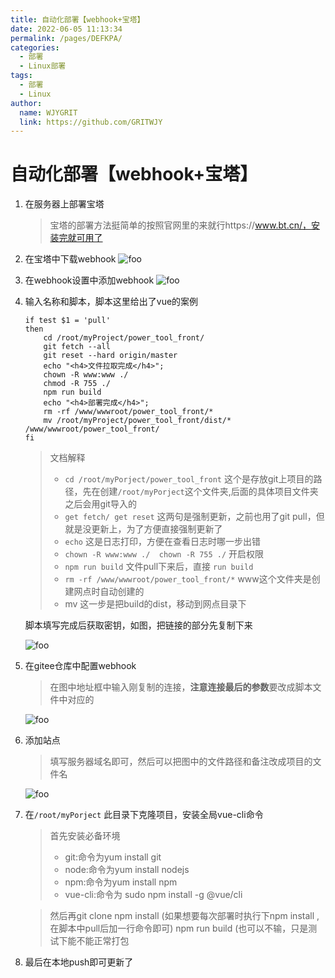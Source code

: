 ```yaml
---
title: 自动化部署【webhook+宝塔】
date: 2022-06-05 11:13:34
permalink: /pages/DEFKPA/
categories:
  - 部署
  - Linux部署
tags:
  - 部署
  - Linux
author:
  name: WJYGRIT
  link: https://github.com/GRITWJY
---
```


# 自动化部署【webhook+宝塔】


1. 在服务器上部署宝塔
   > 宝塔的部署方法挺简单的按照官网里的来就行https://www.bt.cn/，安装完就可用了

2. 在宝塔中下载webhook
   <img :src="$withBase('/DEFKPA/img.png')" alt="foo"/>

3. 在webhook设置中添加webhook
   <img :src="$withBase('/DEFKPA/img_1.png')" alt="foo"/>

4. 输入名称和脚本，脚本这里给出了vue的案例
    ```shell
    if test $1 = 'pull'
    then
        cd /root/myProject/power_tool_front/
        git fetch --all
        git reset --hard origin/master
        echo "<h4>文件拉取完成</h4>";
        chown -R www:www ./
        chmod -R 755 ./
        npm run build
        echo "<h4>部署完成</h4>";
        rm -rf /www/wwwroot/power_tool_front/*
        mv /root/myProject/power_tool_front/dist/* /www/wwwroot/power_tool_front/
    fi 
   ```

   > 文档解释
   > - `cd /root/myPorject/power_tool_front` 这个是存放git上项目的路径，先在创建`/root/myPorject`这个文件夹,后面的具体项目文件夹之后会用git导入的
   > - `get fetch/ get reset` 这两句是强制更新，之前也用了git pull，但就是没更新上，为了方便直接强制更新了
   > - `echo` 这是日志打印，方便在查看日志时哪一步出错
   > - `chown -R www:www ./  chown -R 755 ./` 开启权限
   > - `npm run build` 文件pull下来后，直接 `run build`
   > - `rm -rf /www/wwwroot/power_tool_front/*` www这个文件夹是创建网点时自动创建的
   > - mv 这一步是把build的dist，移动到网点目录下

   脚本填写完成后获取密钥，如图，把链接的部分先复制下来

   <img :src="$withBase('/DEFKPA/img_2.png')" alt="foo"/>

5. 在gitee仓库中配置webhook
   > 在图中地址框中输入刚复制的连接，**注意连接最后的参数**要改成脚本文件中对应的

   <img :src="$withBase('/DEFKPA/img_3.png')" alt="foo"/>

6. 添加站点
   > 填写服务器域名即可，然后可以把图中的文件路径和备注改成项目的文件名

   <img :src="$withBase('/DEFKPA/img_4.png')" alt="foo"/>

7. 在`/root/myPorject` 此目录下克隆项目，安装全局vue-cli命令
   > 首先安装必备环境
   > - git:命令为yum install git
   > - node:命令为yum install nodejs
   > - npm:命令为yum install npm
   > - vue-cli:命令为 sudo npm install -g @vue/cli

   > 然后再git clone
   > npm install (如果想要每次部署时执行下npm install ,在脚本中pull后加一行命令即可)
   > npm run build (也可以不输，只是测试下能不能正常打包

8. 最后在本地push即可更新了


